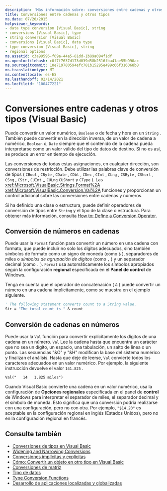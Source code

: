 ```yaml
---
description: 'Más información sobre: conversiones entre cadenas y otros tipos (Visual Basic)'
title: Conversiones entre cadenas y otros tipos
ms.date: 07/20/2015
helpviewer_keywords:
- data type conversion [Visual Basic], string
- conversions [Visual Basic], type
- string conversion [Visual Basic]
- conversions [Visual Basic], data type
- type conversion [Visual Basic], string
- regional options
ms.assetid: c3a99596-f09a-44a5-81dd-1b89a094f1df
ms.openlocfilehash: c0f7f7637d173d039d58b2516fba41ae55b990ac
ms.sourcegitcommit: 10e719780594efc781b15295e499c66f316068b8
ms.translationtype: MT
ms.contentlocale: es-ES
ms.lasthandoff: 02/14/2021
ms.locfileid: "100477221"
---
```

# <a name="conversions-between-strings-and-other-types-visual-basic"></a>Conversiones entre cadenas y otros tipos (Visual Basic)

Puede convertir un valor numérico, `Boolean` o de fecha y hora en un `String` . También puede convertir en la dirección inversa, de un valor de cadena a numérico, `Boolean` o, `Date` siempre que el contenido de la cadena pueda interpretarse como un valor válido del tipo de datos de destino. Si no es así, se produce un error en tiempo de ejecución.  
  
 Las conversiones de todas estas asignaciones, en cualquier dirección, son conversiones de restricción. Debe utilizar las palabras clave de conversión de tipos ( `CBool` , `CByte` , `CDate` , `CDbl` , `CDec` , `CInt` , `CLng` , `CSByte` , `CShort` , `CSng` , `CStr` , `CUInt` ,, `CULng` `CUShort` y `CType` ). Las <xref:Microsoft.VisualBasic.Strings.Format%2A> <xref:Microsoft.VisualBasic.Conversion.Val%2A> funciones y proporcionan un control adicional sobre las conversiones entre cadenas y números.  
  
 Si ha definido una clase o estructura, puede definir operadores de conversión de tipos entre `String` y el tipo de la clase o estructura. Para obtener más información, consulta [How to: Define a Conversion Operator](../procedures/how-to-define-a-conversion-operator.md).  
  
## <a name="conversion-of-numbers-to-strings"></a>Conversión de números en cadenas  

 Puede usar la `Format` función para convertir un número en una cadena con formato, que puede incluir no solo los dígitos adecuados, sino también símbolos de formato como un signo de moneda (como `$` ), separadores de miles o *símbolos de agrupación de dígitos* (como `,` ) y un separador decimal (como `.` ). `Format` usa automáticamente los símbolos apropiados según la configuración **regional** especificada en el **Panel de control** de Windows.  
  
 Tenga en cuenta que el operador de concatenación ( `&` ) puede convertir un número en una cadena implícitamente, como se muestra en el ejemplo siguiente.  
  
```vb  
' The following statement converts count to a String value.  
Str = "The total count is " & count  
```  
  
## <a name="conversion-of-strings-to-numbers"></a>Conversión de cadenas en números  

 Puede usar la `Val` función para convertir explícitamente los dígitos de una cadena en un número. `Val` Lee la cadena hasta que encuentra un carácter que no sea un dígito, un espacio, una tabulación, un salto de línea o un punto. Las secuencias "&O" y "&H" modifican la base del sistema numérico y finalizan el análisis. Hasta que deje de leerse, `Val` convierte todos los caracteres adecuados en un valor numérico. Por ejemplo, la siguiente instrucción devuelve el valor `141.825` .  
  
 `Val("   14   1.825 miles")`  
  
 Cuando Visual Basic convierte una cadena en un valor numérico, usa la configuración de **Opciones regionales** especificada en el panel de **control** de Windows para interpretar el separador de miles, el separador decimal y el símbolo de moneda. Esto significa que una conversión podría realizarse con una configuración, pero no con otra. Por ejemplo, `"$14.20"` es aceptable en la configuración regional en inglés (Estados Unidos), pero no en la configuración regional en francés.  
  
## <a name="see-also"></a>Consulte también

- [Conversiones de tipos en Visual Basic](type-conversions.md)
- [Widening and Narrowing Conversions](widening-and-narrowing-conversions.md)
- [Conversiones implícitas y explícitas](implicit-and-explicit-conversions.md)
- [Cómo: Convertir un objeto en otro tipo en Visual Basic](how-to-convert-an-object-to-another-type.md)
- [Conversiones de matriz](array-conversions.md)
- [Tipo de datos](../../../language-reference/data-types/index.md)
- [Type Conversion Functions](../../../language-reference/functions/type-conversion-functions.md)
- [Desarrollo de aplicaciones localizadas y globalizadas](/visualstudio/ide/globalizing-and-localizing-applications)
